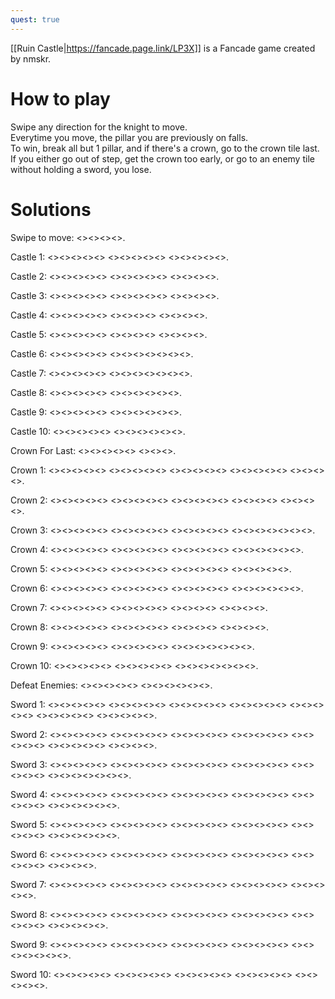 ```yaml
---
quest: true
---
```

[[Ruin Castle|https://fancade.page.link/LP3X]] is a Fancade game created by nmskr.

# How to play

Swipe any direction for the knight to move.<br>
Everytime you move, the pillar you are previously on falls.<br>
To win, break all but 1 pillar, and if there's a crown, go to the crown tile last.<br>
If you either go out of step, get the crown too early, or go to an enemy tile without holding a sword, you lose.

# Solutions

Swipe to move: <<NE>><<NE>><<NE>><<NE>>.

Castle 1: <<SW>><<SE>><<NE>><<NE>><<NW>> <<NW>><<SW>><<SW>><<SW>><<SE>> <<SE>><<SE>><<NE>><<NE>><<NE>>.

Castle 2: <<SW>><<NW>><<NE>><<NW>><<NW>> <<SW>><<SE>><<SW>><<NW>><<SW>> <<SE>><<SE>><<SE>><<NE>>.

Castle 3: <<SW>><<SW>><<NW>><<NE>><<NE>> <<NE>><<NW>><<SW>><<SW>><<SW>> <<NW>><<NE>><<NE>><<NE>>.

Castle 4: <<SW>><<SW>><<SE>><<NE>><<SE>> <<SW>><<SE>><<NE>><<NE>> <<NE>><<NW>><<NW>><<NW>>.

Castle 5: <<SE>><<SE>><<NE>><<NW>><<NW>> <<NW>><<SW>><<SW>><<SW>> <<SE>><<SE>><<NE>><<NW>>.

Castle 6: <<SE>><<NE>><<NE>><<NE>><<NW>> <<NW>><<NW>><<SW>><<SW>><<SW>><<SE>><<NE>>.

Castle 7: <<NW>><<NE>><<SE>><<SE>><<SW>> <<SE>><<SW>><<NW>><<NW>><<SW>><<SE>><<SE>>.

Castle 8: <<NE>><<NW>><<SW>><<SW>><<SW>> <<SE>><<SE>><<SE>><<NE>><<NW>><<NE>>.

Castle 9: <<SW>><<SE>><<NE>><<NE>><<NW>> <<NW>><<SW>><<NW>><<NE>><<NE>><<SE>>.

Castle 10: <<SE>><<NE>><<NW>><<NW>><<NW>> <<NE>><<SE>><<SE>><<NE>><<NW>><<NW>>.

Crown For Last: <<NE>><<SE>><<SW>><<SW>><<NW>> <<NW>><<NE>><<NE>>.

Crown 1: <<SW>><<SW>><<SE>><<SE>><<NE>> <<NW>><<NE>><<SE>><<NE>><<NE>> <<NW>><<SW>><<NW>><<NE>><<NW>> <<NW>><<SW>><<SE>><<SW>><<NW>> <<SW>><<SE>><<SW>><<NW>>.

Crown 2: <<NW>><<SW>><<SE>><<SW>><<SW>> <<NW>><<NW>><<NE>><<NE>><<NE>> <<NW>><<SW>><<SW>><<SW>><<NW>> <<NE>><<NE>><<NE>><<NE>> <<SE>><<SE>><<SE>><<SE>>.

Crown 3: <<SE>><<SE>><<NE>><<NW>><<NW>> <<NE>><<SE>><<SE>><<SE>><<SW>> <<SW>><<SE>><<SW>><<SW>><<NW>> <<NW>><<NW>><<NW>><<NE>><<SE>><<SE>><<SE>>.

Crown 4: <<NE>><<SE>><<SE>><<SE>><<NE>> <<NW>><<NW>><<NW>><<NW>><<SW>> <<SW>><<SW>><<SE>><<SW>><<SE>> <<NE>><<SE>><<SW>><<SE>><<NE>><<NE>>.

Crown 5: <<SW>><<SE>><<SE>><<NE>><<NW>> <<NE>><<NW>><<NE>><<NE>><<SE>> <<SE>><<SW>><<SW>><<SE>><<NE>> <<NE>><<SE>><<SW>><<SW>><<SW>>.

Crown 6: <<SE>><<NE>><<NE>><<NE>><<NE>> <<NW>><<NW>><<NW>><<NW>><<SW>> <<SW>><<SW>><<SW>><<SE>><<SE>> <<NE>><<NW>><<NE>><<NE>><<SE>><<SE>>.

Crown 7: <<NE>><<NW>><<SW>><<NW>><<NE>> <<NE>><<SE>><<SE>><<SE>><<SW>> <<SW>><<SE>><<SW>><<SW>> <<NW>><<NW>><<NE>><<SE>>.

Crown 8: <<SE>><<SE>><<SW>><<SW>><<NW>> <<NW>><<NW>><<NW>><<NE>><<NE>> <<NE>><<NE>><<SE>><<SE>> <<SW>><<NW>><<SW>><<SW>>.

Crown 9: <<NW>><<NW>><<NW>><<NE>><<NE>> <<NE>><<SE>><<SE>><<SW>><<NW>> <<SW>><<SE>><<SE>><<SE>><<SW>><<SW>><<NW>>.

Crown 10: <<SE>><<NE>><<NW>><<NW>><<NW>> <<NW>><<NE>><<NE>><<NE>><<SE>> <<SE>><<SW>><<SE>><<SW>><<NW>><<NW>><<NE>>.

Defeat Enemies: <<NE>><<NE>><<NW>><<SW>><<SW>> <<NW>><<NE>><<NE>><<NE>><<SE>><<SE>>.

Sword 1: <<SW>><<SW>><<SE>><<SE>><<NE>> <<NW>><<NE>><<SE>><<NE>><<NE>> <<NE>><<NW>><<SW>><<SW>><<NW>> <<NE>><<NE>><<NW>><<NW>><<NW>> <<SW>><<SE>><<SE>><<SW>><<NW>> <<NW>><<SW>><<SE>><<SE>><<SW>> <<SW>><<NW>><<NE>><<NW>><<SW>>.

Sword 2: <<NE>><<NE>><<NW>><<NW>><<NW>> <<NW>><<NW>><<SW>><<SE>><<SE>> <<SE>><<SE>><<SW>><<NW>><<NW>> <<NW>><<NW>><<SW>><<SE>><<SE>> <<SE>><<SE>><<SE>><<SW>><<SW>> <<NW>><<NW>><<NE>><<NW>><<SW>> <<NW>><<NW>><<NE>><<SE>>.

Sword 3: <<NE>><<NW>><<SW>><<SW>><<SW>> <<SE>><<NE>><<SE>><<SW>><<SE>> <<NE>><<SE>><<SW>><<SE>><<NE>> <<NE>><<NW>><<NW>><<NW>><<NE>> <<NE>><<NW>><<NW>><<NE>><<SE>> <<SE>><<SE>><<SE>><<SW>><<SW>><<NW>><<NE>>.

Sword 4: <<NW>><<NE>><<SE>><<SE>><<SE>> <<SE>><<NE>><<NE>><<NW>><<SW>> <<NW>><<NE>><<NW>><<SW>><<NW>> <<NE>><<NW>><<SW>><<SW>><<SW>> <<SW>><<SE>><<SE>><<SW>><<SE>> <<NE>><<SE>><<SW>><<SE>><<NE>><<NE>>.

Sword 5: <<NE>><<NE>><<NE>><<NE>><<NW>> <<SW>><<SW>><<SW>><<SW>><<SW>> <<SE>><<SE>><<SE>><<NE>><<NW>> <<NE>><<SE>><<SE>><<NE>><<NE>> <<NW>><<NW>><<NE>><<SE>><<SE>> <<SE>><<SW>><<SW>><<SW>><<SW>><<NW>>.

Sword 6: <<NW>><<NW>><<NW>><<NW>><<NE>> <<NE>><<NE>><<NE>><<NE>><<SE>> <<SE>><<SE>><<SE>><<SE>><<SW>> <<SW>><<SW>><<SW>><<NW>><<NW>> <<NW>><<NW>><<NE>><<NE>><<NE>> <<SE>><<SE>><<SE>><<SW>>.

Sword 7: <<NW>><<NW>><<NW>><<NW>><<NE>> <<NE>><<NE>><<NE>><<SE>><<SE>> <<SE>><<SW>><<SW>><<NW>><<NE>> <<NW>><<SW>><<SW>><<SE>><<SE>> <<SE>><<SE>><<SW>><<SW>><<NW>>.

Sword 8: <<SE>><<SE>><<NE>><<NE>><<NE>> <<NW>><<SW>><<SW>><<NW>><<NE>> <<NE>><<NW>><<NW>><<NW>><<SW>> <<SW>><<SE>><<NE>><<SE>><<SW>> <<SW>><<NW>><<SW>><<SE>><<SE>> <<SW>><<SE>><<SE>><<NE>><<NW>>.

Sword 9: <<SE>><<SE>><<SW>><<SW>><<NW>> <<NW>><<NW>><<NE>><<NE>><<NE>> <<SE>><<NE>><<NE>><<NW>><<SW>> <<NW>><<NE>><<NW>><<SW>><<SW>> <<SE>><<SW>><<NW>><<SW>><<SE>><<SW>><<NW>>.

Sword 10: <<SE>><<NE>><<NW>><<NE>><<NE>> <<NW>><<SW>><<SW>><<NW>><<NE>> <<NW>><<SW>><<NW>><<NE>><<NE>> <<SE>><<NE>><<NW>><<NE>><<SE>> <<SE>><<SE>><<SW>><<NW>><<SW>>.
